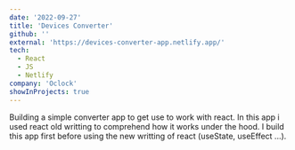 ```yaml
---
date: '2022-09-27'
title: 'Devices Converter'
github: ''
external: 'https://devices-converter-app.netlify.app/'
tech:
  - React
  - JS
  - Netlify
company: 'Oclock'
showInProjects: true
---
```


Building a simple converter app to get use to work with react.
In this app i used react old writting to comprehend how it works under the hood.
I build this app first before using the new writting of react (useState, useEffect ...).
